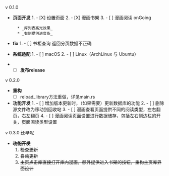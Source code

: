 v 0.1.0

* **页面开发**
    1.
        - [X] ~~设置页面~~
    2.
        - [X] ~~漫画书架~~
    3.
        - [ ] 漫画阅读 onGoing

        * _库列表高光效果_
        * _右侧提供进度条_

* **fix**
    1.
        - [ ] 书柜查询 返回分页数据不正确

* **系统适配**
    1.
        - [ ] macOS
    2.
        - [ ] Linux（ArchLinux 与 Ubuntu）

*
    - [ ] **发布release**

v 0.2.0

* **重构**
    - [ ] reload_library方法重做，详见main.rs
* **功能开发**
    1.
        - [ ] 增加版本更新时，（如果需要）更新数据库的功能
    2.
        - [ ] 删除源文件改为移动到回收站
    3.
        - [ ] 漫画查看页面提供不同的阅读类型，左右翻页，右左翻页
    4.
        - [ ] 漫画阅读页面设置进行数据储存，包括左右侧边栏的开关，页面阅读类型设置

v 0.3.0
~~还早呢~~

* **~~功能开发~~**
    1. ~~检查更新~~
    2. ~~自动更新~~
    3. ~~主页点击库直接打开库内漫画，额外提供进入书架的按钮，重构主页库界面设计~~